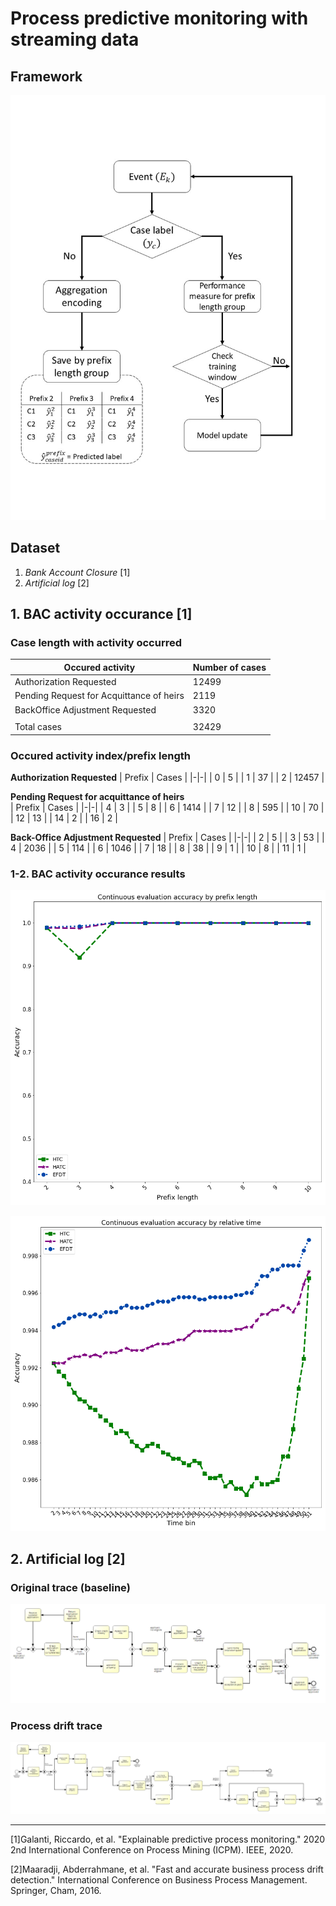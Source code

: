 # Process predictive monitoring with streaming data

## Framework
<p align="center">
    <img src="./img/Framework.jpg">
</p>


## Dataset
1) _Bank Account Closure_ [1] 
2) _Artificial log_ [2]

## 1. BAC activity occurance [1]

<p align="center">

### Case length with activity occurred

| Occured activity | Number of cases |
|-|-|
| Authorization Requested | 12499 |
| Pending Request for Acquittance of heirs | 2119 |
| BackOffice Adjustment Requested | 3320 |
||
| Total cases | 32429 |  
</p>

### Occured activity index/prefix length
__Authorization Requested__
| Prefix | Cases |
|-|-|
| 0 | 5 |
| 1 | 37 |
| 2 | 12457 |
  
__Pending Request for acquittance of heirs__  
| Prefix | Cases |
|-|-|
| 4 | 3 |
| 5 | 8 |
| 6 | 1414 |
| 7 | 12 |
| 8 | 595 |
| 10 | 70 |
| 12 | 13 |
| 14 | 2 |
| 16 | 2 |
  
__Back-Office Adjustment Requested__
| Prefix | Cases |
|-|-|
| 2 | 5 |
| 3 | 53 |
| 4 | 2036 |
| 5 | 114 |
| 6 | 1046 |
| 7 | 18 |
| 8 | 38 |
| 9 | 1 |
| 10 | 8 |
| 11 | 1 |

### 1-2. BAC activity occurance results
<p align="center">
    <img src="./img/bac_auth/continuous_evaluation_acc_plbin.png">
</p>

<p align="center">
    <img src="./img/bac_auth/continuous_evaluation_acc_rt50bin.png">
</p>


## 2. Artificial log [2]

### Original trace (baseline)
<p align="center">
    <img src="./img/Loan_baseline.png">
</p>

### Process drift trace
<p align="center">
    <img src="./img/Loan_baseline_IRO.png">
</p>

---
[1]Galanti, Riccardo, et al. "Explainable predictive process monitoring." 2020 2nd International Conference on Process Mining (ICPM). IEEE, 2020.

[2]Maaradji, Abderrahmane, et al. "Fast and accurate business process drift detection." International Conference on Business Process Management. Springer, Cham, 2016.